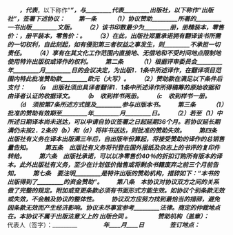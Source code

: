 
 


　　_________，代表_________，以下称作“_________”，与_________代表_________出版社，以下称作“出版社”，签署下述协议：
　　第一条　
　　（1）协议赞助_________所著的_________一书出版_________文版。
　　（2）该书印数最少为_________册，_________册精装本，零售价：_________，_________册平装本，零售价：_________。
　　（3）在此，出版社郑重承诺拥有翻译该书所需的一切权利，自此刻起，如有侵犯第三者权益之事发生，则_________不承担一切责任。
　　（4）_________享有在其文化工作范围内直接地、无偿地和不受时间地点限制地使用特许出版权或译作的权利。
　　第二条　
　　（1）根据评审委员会_________年_________月_________日的会议决定，为出版1．1条中所述译作，_________在翻译项目范围内特此批准赞助款_________欧元（大写）。
　　（2）赞助款在满足以下条件后支付：
　　（a　出版社须出具译者翻译1．1条中所述译作所得稿筹的原始收据和由译者认证的收据译文。
　　（b　_________收到样书两册。
　　（c　_________收到样书一册。
　　（d　须按第7条所述方式提及_________参与出版本书。
　　第三条　
　　（1）批准的赞助有效期至_________年_________月_________日。
　　（2）若至（1）中所述日期译本尚未送达，可以申请自协议签署之日起延期36个月。若协议延长期满仍未按2．2条的（b）和（d）将样书送达_________，则批准的赞助失效。
　　第四条　出版社有义务在译本出版满三年后，自出版年份算起，将接受赞助的译作的总销售量告知_________。
　　第五条　出版社有义务将刊登在国外报纸及杂志上的书评的复印件转给_________。
　　第六条　出版社承诺，_________可以以净零售价40％的折扣订购所有版本的译本。此外出版社有义务，至少在计划低价抛售或将剩余书籍废弃之前三个月前告知_________。
　　第七条　要注明_________是特许出版的赞助机构，措辞如下：“本书的出版得到了_________的资金赞助”。
　　第八条　本协议对协议双方之间的关系做了完整的规定。附加或变更条款必须有书面形式方能生效。如协议个别条款无效或失效，不会触及协议的整体性。
　　协议双方应努力找到最恰当的措辞，避免因条款无效而产生经济影响。协议未尽事宜参考_________法律。商定的仲裁地点在_________。本协议不属于出版法意义上的
出版合同
。
　　
　　赞助机构（盖章）：_________　　
　　代表人（签字）：_________　　
　　_________年____月____日　　
　　签订地点：_________
 


 

 
 
 
 
 
  


  
 

  


  


  
 
 
 
 

